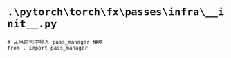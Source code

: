 # `.\pytorch\torch\fx\passes\infra\__init__.py`

```
# 从当前包中导入 pass_manager 模块
from . import pass_manager
```